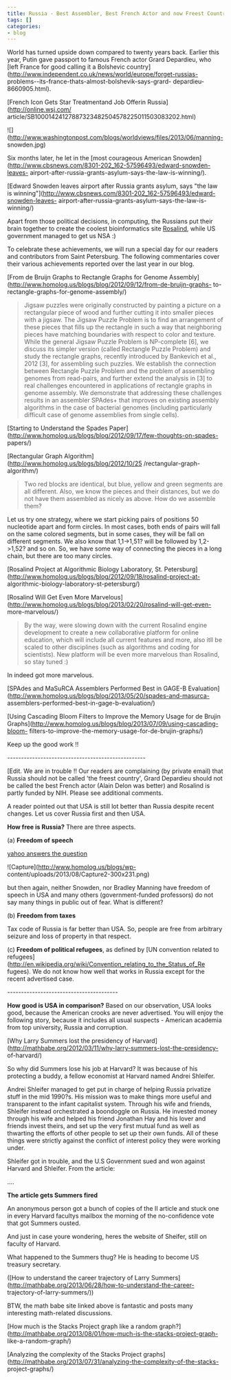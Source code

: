```yaml
---
title: Russia - Best Assembler, Best French Actor and now Freest Country !!
tags: []
categories:
- blog
---
```

World has turned upside down compared to twenty years back. Earlier this year,
Putin gave passport to famous French actor Grard Depardieu, who [left France
for good calling it a Bolshevic
country](http://www.independent.co.uk/news/world/europe/forget-russias-
problems--its-france-thats-almost-bolshevik-says-grard-
depardieu-8660905.html).
<!--more-->

[French Icon Gets Star Treatmentand Job Offerin Russia](http://online.wsj.com/
article/SB10001424127887323482504578225011503083202.html)

![](http://www.washingtonpost.com/blogs/worldviews/files/2013/06/manning-
snowden.jpg)

Six months later, he let in the [most courageous American
Snowden](http://www.cbsnews.com/8301-202_162-57596493/edward-snowden-leaves-
airport-after-russia-grants-asylum-says-the-law-is-winning/).

[Edward Snowden leaves airport after Russia grants asylum, says "the law is
winning"](http://www.cbsnews.com/8301-202_162-57596493/edward-snowden-leaves-
airport-after-russia-grants-asylum-says-the-law-is-winning/)

Apart from those political decisions, in computing, the Russians put their
brain together to create the coolest bioinformatics site
[Rosalind](http://rosalind.info/problems/locations/), while US government
managed to get us NSA :)

To celebrate these achievements, we will run a special day for our readers and
contributors from Saint Petersburg. The following commentaries cover their
various achievements reported over the last year in our blog.

[From de Bruijn Graphs to Rectangle Graphs for Genome
Assembly](http://www.homolog.us/blogs/blog/2012/09/12/from-de-bruijn-graphs-
to-rectangle-graphs-for-genome-assembly/)

> Jigsaw puzzles were originally constructed by painting a picture on a
rectangular piece of wood and further cutting it into smaller pieces with a
jigsaw. The Jigsaw Puzzle Problem is to find an arrangement of these pieces
that fills up the rectangle in such a way that neighboring pieces have
matching boundaries with respect to color and texture. While the general
Jigsaw Puzzle Problem is NP-complete [6], we discuss its simpler version
(called Rectangle Puzzle Problem) and study the rectangle graphs, recently
introduced by Bankevich et al., 2012 [3], for assembling such puzzles. We
establish the connection between Rectangle Puzzle Problem and the problem of
assembling genomes from read-pairs, and further extend the analysis in [3] to
real challenges encountered in applications of rectangle graphs in genome
assembly. We demonstrate that addressing these challenges results in an
assembler SPAdes+ that improves on existing assembly algorithms in the case of
bacterial genomes (including particularly difficult case of genome assemblies
from single cells).

[Starting to Understand the Spades
Paper](http://www.homolog.us/blogs/blog/2012/09/17/few-thoughts-on-spades-
papers/)

[Rectangular Graph Algorithm](http://www.homolog.us/blogs/blog/2012/10/25
/rectangular-graph-algorithm/)

> Two red blocks are identical, but blue, yellow and green segments are all
different. Also, we know the pieces and their distances, but we do not have
them assembled as nicely as above. How do we assemble them?

Let us try one strategy, where we start picking pairs of positions 50
nucleotide apart and form circles. In most cases, both ends of pairs will fall
on the same colored segments, but in some cases, they will be fall on
different segments. We also know that 1,1->1,51? will be followed by
1,2->1,52? and so on. So, we have some way of connecting the pieces in a long
chain, but there are too many circles.

[Rosalind Project at Algorithmic Biology Laboratory, St.
Petersburg](http://www.homolog.us/blogs/blog/2012/09/18/rosalind-project-at-
algorithmic-biology-laboratory-st-petersburg/)

[Rosalind Will Get Even More
Marvelous](http://www.homolog.us/blogs/blog/2013/02/20/rosalind-will-get-even-
more-marvelous/)

> By the way, were slowing down with the current Rosalind engine development
to create a new collaborative platform for online education, which will
include all current features and more, also itll be scaled to other
disciplines (such as algorithms and coding for scientists). New platform will
be even more marvelous than Rosalind, so stay tuned :)

In indeed got more marvelous.

[SPAdes and MaSuRCA Assemblers Performed Best in GAGE-B
Evaluation](http://www.homolog.us/blogs/blog/2013/05/20/spades-and-masurca-
assemblers-performed-best-in-gage-b-evaluation/)

[Using Cascading Bloom Filters to Improve the Memory Usage for de Brujin
Graphs](http://www.homolog.us/blogs/blog/2013/07/09/using-cascading-bloom-
filters-to-improve-the-memory-usage-for-de-brujin-graphs/)

Keep up the good work !!

\--------------------------------------------------

[Edit. We are in trouble !! Our readers are complaining (by private email)
that Russia should not be called 'the freest country', Grard Depardieu should
not be called the best French actor (Alain Delon was better) and Rosalind is
partly funded by NIH. Please see additional comments.

A reader pointed out that USA is still lot better than Russia despite recent
changes. Let us cover Russia first and then USA.

**How free is Russia?** There are three aspects. 

(a) **Freedom of speech**

[yahoo answers the
question](http://answers.yahoo.com/question/index?qid=20100731005518AAAuFPM)

![Capture](http://www.homolog.us/blogs/wp-
content/uploads/2013/08/Capture2-300x231.png)

but then again, neither Snowden, nor Bradley Manning have freedom of speech in
USA and many others (government-funded professors) do not say many things in
public out of fear. What is different?

(b) **Freedom from taxes**

Tax code of Russia is far better than USA. So, people are free from arbitrary
seizure and loss of property in that respect.

(c) **Freedom of political refugees**, as defined by [UN convention related to
refugees](http://en.wikipedia.org/wiki/Convention_relating_to_the_Status_of_Re
fugees). We do not know how well that works in Russia except for the recent
advertised case.

\----------------------------------------

**How good is USA in comparison?** Based on our observation, USA looks good, because the American crooks are never advertised. You will enjoy the following story, because it includes all usual suspects - American academia from top university, Russia and corruption. 

[Why Larry Summers lost the presidency of
Harvard](http://mathbabe.org/2012/03/11/why-larry-summers-lost-the-presidency-
of-harvard/)

>

So why did Summers lose his job at Harvard? It was because of his protecting a
buddy, a fellow economist at Harvard named Andrei Shleifer.

Andrei Shleifer managed to get put in charge of helping Russia privatize stuff
in the mid 1990?s. His mission was to make things more useful and transparent
to the infant capitalist system. Through his wife and friends, Shleifer
instead orchestrated a boondoggle on Russia. He invested money through his
wife and helped his friend Jonathan Hay and his lover and friends invest
theirs, and set up the very first mutual fund as well as thwarting the efforts
of other people to set up their own funds. All of these things were strictly
against the conflict of interest policy they were working under.

Shleifer got in trouble, and the U.S Government sued and won against Harvard
and Shleifer. From the article:

....

**The article gets Summers fired**

An anonymous person got a bunch of copies of the II article and stuck one in
every Harvard facultys mailbox the morning of the no-confidence vote that got
Summers ousted.

And just in case youre wondering, heres the website of Sheifer, still on
faculty of Harvard.

What happened to the Summers thug? He is heading to become US treasury
secretary.

([How to understand the career trajectory of Larry
Summers](http://mathbabe.org/2013/06/28/how-to-understand-the-career-
trajectory-of-larry-summers/))

BTW, the math babe site linked above is fantastic and posts many interesting
math-related discussions.

[How much is the Stacks Project graph like a random
graph?](http://mathbabe.org/2013/08/01/how-much-is-the-stacks-project-graph-
like-a-random-graph/)

[Analyzing the complexity of the Stacks Project
graphs](http://mathbabe.org/2013/07/31/analyzing-the-complexity-of-the-stacks-
project-graphs/)

